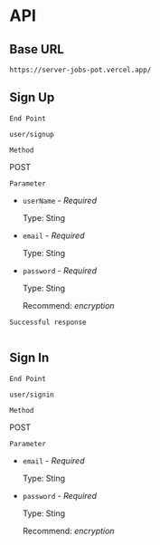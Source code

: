 # API

## Base URL
```
https://server-jobs-pot.vercel.app/
```

## Sign Up

`End Point`
```
user/signup
```

`Method`

POST

`Parameter`

- `userName` - *Required*

    Type: Sting

- `email` - *Required*

    Type: Sting 

- `password` - *Required*

    Type: Sting

    Recommend: *encryption*

`Successful response`
```

```
## Sign In

`End Point`
```
user/signin
```

`Method`

POST

`Parameter`

- `email` - *Required*

    Type: Sting 

- `password` - *Required*

    Type: Sting

    Recommend: *encryption*
